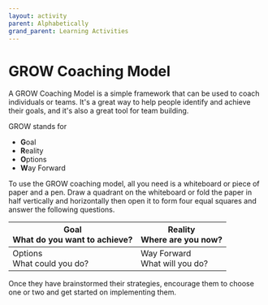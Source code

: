 ```yaml
---
layout: activity
parent: Alphabetically
grand_parent: Learning Activities
---
```


# GROW Coaching Model

A GROW Coaching Model is a simple framework that can be used to coach individuals or teams. It's a great way to help people identify and achieve their goals, and it's also a great tool for team building. 

GROW stands for
- **G**oal
- **R**eality
- **O**ptions
- **W**ay Forward

To use the GROW coaching model, all you need is a whiteboard or piece of paper and a pen. Draw a quadrant on the whiteboard or fold the paper in half vertically and horizontally then open it to form four equal squares and answer the following questions. 

| Goal<br>What do you want to achieve? | Reality<br/>Where are you now? | 
| --- | --- |
| Options<br/>What could you do? | Way Forward<br/>What will you do? |


Once they have brainstormed their strategies, encourage them to choose one or two and get started on implementing them.
